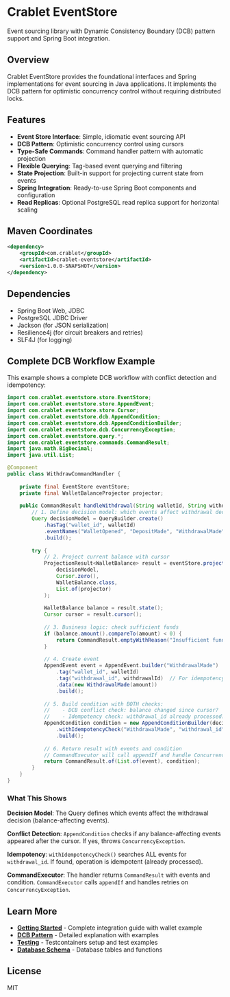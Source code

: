 # Crablet EventStore

Event sourcing library with Dynamic Consistency Boundary (DCB) pattern support and Spring Boot integration.

## Overview

Crablet EventStore provides the foundational interfaces and Spring implementations for event sourcing in Java applications. It implements the DCB pattern for optimistic concurrency control without requiring distributed locks.

## Features

- **Event Store Interface**: Simple, idiomatic event sourcing API
- **DCB Pattern**: Optimistic concurrency control using cursors
- **Type-Safe Commands**: Command handler pattern with automatic projection
- **Flexible Querying**: Tag-based event querying and filtering
- **State Projection**: Built-in support for projecting current state from events
- **Spring Integration**: Ready-to-use Spring Boot components and configuration
- **Read Replicas**: Optional PostgreSQL read replica support for horizontal scaling

## Maven Coordinates

```xml
<dependency>
    <groupId>com.crablet</groupId>
    <artifactId>crablet-eventstore</artifactId>
    <version>1.0.0-SNAPSHOT</version>
</dependency>
```

## Dependencies

- Spring Boot Web, JDBC
- PostgreSQL JDBC Driver
- Jackson (for JSON serialization)
- Resilience4j (for circuit breakers and retries)
- SLF4J (for logging)

## Complete DCB Workflow Example

This example shows a complete DCB workflow with conflict detection and idempotency:

```java
import com.crablet.eventstore.store.EventStore;
import com.crablet.eventstore.store.AppendEvent;
import com.crablet.eventstore.store.Cursor;
import com.crablet.eventstore.dcb.AppendCondition;
import com.crablet.eventstore.dcb.AppendConditionBuilder;
import com.crablet.eventstore.dcb.ConcurrencyException;
import com.crablet.eventstore.query.*;
import com.crablet.eventstore.commands.CommandResult;
import java.math.BigDecimal;
import java.util.List;

@Component
public class WithdrawCommandHandler {
    
    private final EventStore eventStore;
    private final WalletBalanceProjector projector;
    
    public CommandResult handleWithdrawal(String walletId, String withdrawalId, BigDecimal amount) {
        // 1. Define decision model: which events affect withdrawal decision?
        Query decisionModel = QueryBuilder.create()
            .hasTag("wallet_id", walletId)
            .eventNames("WalletOpened", "DepositMade", "WithdrawalMade")
            .build();
        
        try {
            // 2. Project current balance with cursor
            ProjectionResult<WalletBalance> result = eventStore.project(
                decisionModel,
                Cursor.zero(),
                WalletBalance.class,
                List.of(projector)
            );
            
            WalletBalance balance = result.state();
            Cursor cursor = result.cursor();
            
            // 3. Business logic: check sufficient funds
            if (balance.amount().compareTo(amount) < 0) {
                return CommandResult.emptyWithReason("Insufficient funds");
            }
            
            // 4. Create event
            AppendEvent event = AppendEvent.builder("WithdrawalMade")
                .tag("wallet_id", walletId)
                .tag("withdrawal_id", withdrawalId)  // For idempotency
                .data(new WithdrawalMade(amount))
                .build();
            
            // 5. Build condition with BOTH checks:
            //    - DCB conflict check: balance changed since cursor?
            //    - Idempotency check: withdrawal_id already processed?
            AppendCondition condition = new AppendConditionBuilder(decisionModel, cursor)
                .withIdempotencyCheck("WithdrawalMade", "withdrawal_id", withdrawalId)
                .build();
            
            // 6. Return result with events and condition
            // CommandExecutor will call appendIf and handle ConcurrencyException
            return CommandResult.of(List.of(event), condition);
        }
    }
}
```

### What This Shows

**Decision Model**: The Query defines which events affect the withdrawal decision (balance-affecting events).

**Conflict Detection**: `AppendCondition` checks if any balance-affecting events appeared after the cursor. If yes, throws `ConcurrencyException`.

**Idempotency**: `withIdempotencyCheck()` searches ALL events for `withdrawal_id`. If found, operation is idempotent (already processed).

**CommandExecutor**: The handler returns `CommandResult` with events and condition. `CommandExecutor` calls `appendIf` and handles retries on `ConcurrencyException`.

## Learn More

- **[Getting Started](GETTING_STARTED.md)** - Complete integration guide with wallet example
- **[DCB Pattern](docs/DCB_AND_CRABLET.md)** - Detailed explanation with examples
- **[Testing](TESTING.md)** - Testcontainers setup and test examples
- **[Database Schema](SCHEMA.md)** - Database tables and functions

## License

MIT

